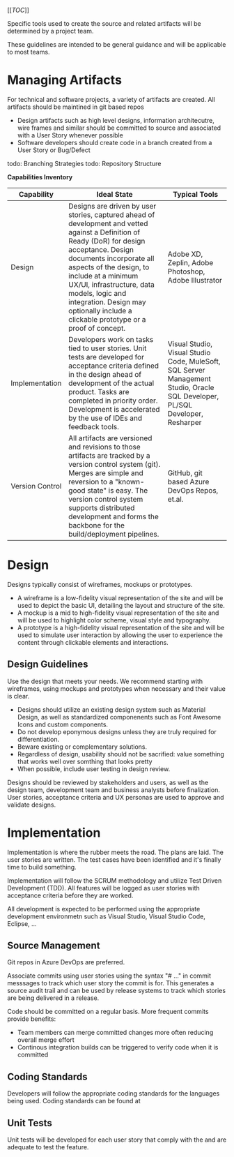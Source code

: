[[_TOC_]]

Specific tools used to create the source and related artifacts will be determined by a project team.

These guidelines are intended to be general guidance and will be applicable to most teams.

# Managing Artifacts
For technical and software projects, a variety of artifacts are created. All artifacts should be maintined in git based repos 

- Design artifacts such as high level designs, information architecutre, wire frames and similar should be committed to source and associated with a User Story whenever possible
- Software developers should create code in a branch created from a User Story or Bug/Defect

todo: Branching Strategies
todo: Repository Structure

**Capabilities Inventory**

|Capability|Ideal State|Typical Tools|
|--|--|--|
|Design|Designs are driven by user stories, captured ahead of development and vetted against a Definition of Ready (DoR) for design acceptance.  Design documents incorporate all aspects of the design, to include at a minimum UX/UI, infrastructure, data models, logic and integration. Design may optionally include a clickable prototype or a proof of concept.|Adobe XD, Zeplin, Adobe Photoshop, Adobe Illustrator|
|Implementation|Developers work on tasks tied to user stories.  Unit tests are developed for acceptance criteria defined in the design ahead of development of the actual product.  Tasks are completed in priority order.  Development is accelerated by the use of IDEs and feedback tools.|Visual Studio, Visual Studio Code, MuleSoft, SQL Server Management Studio, Oracle SQL Developer, PL/SQL Developer, Resharper
|Version Control|All artifacts are versioned and revisions to those artifacts are tracked by a version control system (git).  Merges are simple and reversion to a "known-good state" is easy.  The version control system supports distributed development and forms the backbone for the build/deployment pipelines.|GitHub, git based Azure DevOps Repos, et.al. |

# Design
Designs typically consist of wireframes, mockups or prototypes. 
- A wireframe is a low-fidelity visual representation of the site and will be used to depict the basic UI, detailing the layout and structure of the site. 
- A mockup is a mid to high-fidelity visual representation of the site and will be used to highlight color scheme, visual style and typography. 
- A prototype is a high-fidelity visual representation of the site and will be used to simulate user interaction by allowing the user to experience the content through clickable elements and interactions. 

## Design Guidelines
Use the design that meets your needs. We recommend starting with wireframes, using mockups and prototypes when necessary and their value is clear. 

- Designs should utilize an existing design system such as Material Design, as well as standardized componenents such as Font Awesome Icons and custom components.
- Do not develop eponymous designs unless they are truly required for differentiation. 
- Beware existing or complementary solutions.
- Regardless of design, usability should not be sacrified: value something that works well over somthing that looks pretty
- When possible, include user testing in design review. 

Designs should be reviewed by stakeholders and users, as well as the design team, development team and business analysts before finalization. User stories, acceptance criteria and UX personas are used to approve and validate designs.

# Implementation
Implementation is where the rubber meets the road.  The plans are laid.  The user stories are written.  The test cases have been identified and it's finally time to build something.

Implementation will follow the SCRUM methodology and utilize Test Driven Development (TDD).  All features will be logged as user stories with acceptance criteria before they are worked.

All development is expected to be performed using the appropriate development environmetn such as Visual Studio, Visual Studio Code, Eclipse, ...

## Source Management
Git repos in Azure DevOps are preferred. 

Associate commits using user stories using the syntax "#<work item number> ..." in commit messsages to track which user story the commit is for. This generates a source audit trail and can be used by release systems to track which stories are being delivered in a release.

Code should be committed on a regular basis. More frequent commits provide benefits:
- Team members can merge committed changes more often reducing overall merge effort
- Continous integration builds can be triggered to verify code when it is committed

## Coding Standards
Developers will follow the appropriate coding standards for the languages being used.  Coding standards can be found at 

## Unit Tests
Unit tests will be developed for each user story that comply with the and are adequate to test the feature.


